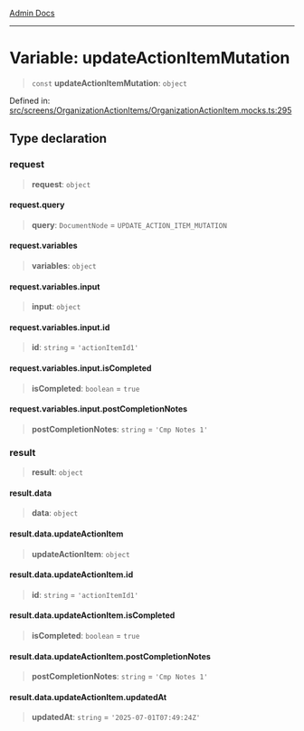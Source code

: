 [Admin Docs](/)

***

# Variable: updateActionItemMutation

> `const` **updateActionItemMutation**: `object`

Defined in: [src/screens/OrganizationActionItems/OrganizationActionItem.mocks.ts:295](https://github.com/PalisadoesFoundation/talawa-admin/blob/main/src/screens/OrganizationActionItems/OrganizationActionItem.mocks.ts#L295)

## Type declaration

### request

> **request**: `object`

#### request.query

> **query**: `DocumentNode` = `UPDATE_ACTION_ITEM_MUTATION`

#### request.variables

> **variables**: `object`

#### request.variables.input

> **input**: `object`

#### request.variables.input.id

> **id**: `string` = `'actionItemId1'`

#### request.variables.input.isCompleted

> **isCompleted**: `boolean` = `true`

#### request.variables.input.postCompletionNotes

> **postCompletionNotes**: `string` = `'Cmp Notes 1'`

### result

> **result**: `object`

#### result.data

> **data**: `object`

#### result.data.updateActionItem

> **updateActionItem**: `object`

#### result.data.updateActionItem.id

> **id**: `string` = `'actionItemId1'`

#### result.data.updateActionItem.isCompleted

> **isCompleted**: `boolean` = `true`

#### result.data.updateActionItem.postCompletionNotes

> **postCompletionNotes**: `string` = `'Cmp Notes 1'`

#### result.data.updateActionItem.updatedAt

> **updatedAt**: `string` = `'2025-07-01T07:49:24Z'`
